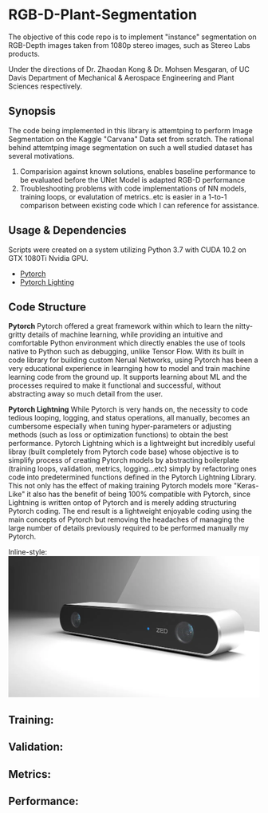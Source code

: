 # RGB-D-Plant-Segmentation
The objective of this code repo is to implement "instance" segmentation on RGB-Depth images taken from 1080p stereo images, such as Stereo Labs products. 

Under the directions of Dr. Zhaodan Kong & Dr. Mohsen Mesgaran, of UC Davis Department of Mechanical & Aerospace Engineering and Plant Sciences respectively.

## Synopsis
The code being implemented in this library is attemtping to perform Image Segmentation on the Kaggle "Carvana" Data set from scratch. The rational behind attemtping image segmentation on such a well studied dataset has several motivations. 

1. Comparision against known solutions, enables baseline performance to be evaluated before the UNet Model is adapted RGB-D performance 
2. Troubleshooting problems with code implementations of NN models, training loops, or evalutation of metrics..etc is easier in a 1-to-1 comparison between existing code which I can reference for assistance.

## Usage & Dependencies 
Scripts were created on a system utilizing Python 3.7 with CUDA 10.2 on GTX 1080Ti Nvidia GPU. 

* [Pytorch](https://pytorch.org/) 
* [Pytorch Lighting](https://pytorch-lightning.readthedocs.io/en/latest/)

## Code Structure 

**Pytorch** 
Pytorch offered a great framework within which to learn the nitty-gritty details of machine learning, while providing an intuitive and comfortable Python environment which directly enables the use of tools native to Python such as debugging, unlike Tensor Flow. With its built in code library for building custom Nerual Networks, using Pytorch has been a very educational experience in learnging how to model and train machine learning code from the ground up. It supports learning about ML and the processes required to make it functional and successful, without abstracting away so much detail from the user.

**Pytorch Lightning**
While Pytorch is very hands on, the necessity to code tedious looping, logging, and status operations, all manually, becomes an cumbersome especially when tuning hyper-parameters or adjusting methods (such as loss or optimization functions) to obtain the best performance. Pytorch Lightning which is a lightweight but incredibly useful libray (built completely from Pytorch code base) whose objective is to simplify process of creating Pytorch models by abstracting boilerplate (training loops, validation, metrics, logging...etc) simply by refactoring ones code into predetermined functions defined in the Pytorch Lightning Library. This not only has the effect of making training Pytorch models more "Keras-Like" it also has the benefit of being 100% compatible with Pytorch, since Lightning is written ontop of Pytorch and is merely adding structuring Pytorch coding. The end result is a lightweight enjoyable coding using the main concepts of Pytorch but removing the headaches of managing the large number of details previously required to be performed manually my Pytorch. 



Inline-style: 
![alt text](https://github.com/JonnyD1117/RGB-D-Plant-Segmentation/blob/master/ZED.jpg "Logo Title Text 1")

## Training: 

## Validation: 

## Metrics: 

## Performance:

